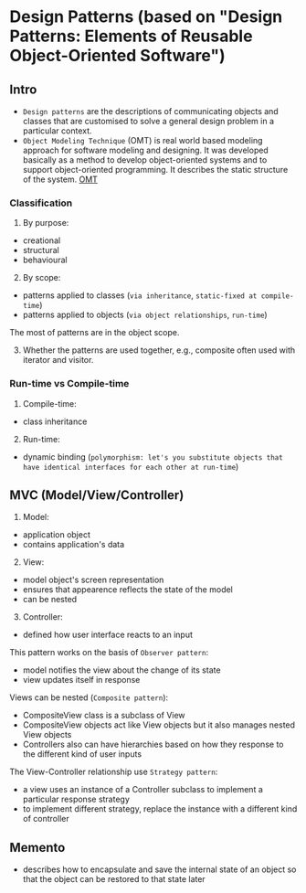 # Design Patterns (based on "Design Patterns: Elements of Reusable Object-Oriented Software")

## Intro

- `Design patterns` are the descriptions of communicating objects and classes that are customised to solve a general design problem in a particular context.
- `Object Modeling Technique` (OMT) is real world based modeling approach for software modeling and designing. It was developed basically as a method to develop object-oriented systems and to support object-oriented programming. It describes the static structure of the system.
[OMT](https://www.geeksforgeeks.org/software-engineering-object-modeling-technique-omt)

### Classification

1. By purpose:
- creational
- structural
- behavioural

2. By scope:
- patterns applied to classes (`via inheritance`, `static-fixed at compile-time`)
- patterns applied to objects (`via object relationships`, `run-time`)

The most of patterns are in the object scope.

3. Whether the patterns are used together, e.g., composite often used with iterator and visitor.

### Run-time vs Compile-time

1. Compile-time:
- class inheritance 

2. Run-time:
- dynamic binding (`polymorphism: let's you substitute objects that have identical interfaces for each other at run-time`)

## MVC (Model/View/Controller)

1. Model: 
- application object
- contains application's data

2. View: 
- model object's screen representation
- ensures that appearence reflects the state of the model
- can be nested

3. Controller:
- defined how user interface reacts to an input

This pattern works on the basis of `Observer pattern`:
- model notifies the view about the change of its state
- view updates itself in response

Views can be nested (`Composite pattern`):
- CompositeView class is a subclass of View
- CompositeView objects act like View objects but it also manages nested View objects
- Controllers also can have hierarchies based on how they response to the different kind of user inputs

The View-Controller relationship use `Strategy pattern`:
- a view uses an instance of a Controller subclass to implement a particular response strategy
- to implement different strategy, replace the instance with a different kind of controller


## Memento

- describes how to encapsulate and save the internal state of an object so that the object can be restored to that state later


